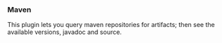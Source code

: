 ### Maven

This plugin lets you query maven repositories for artifacts; then see the available versions, javadoc and source.